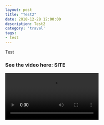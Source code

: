 ```yaml
---
layout: post
title: "Test2"
date: 2018-12-28 12:00:00
description: Test2
category: 'travel'
tags:
- test
---
```


Test

### See the video here: SITE

<video controls>
	  <source src="https://www.flickr.com/photos/162779846@N06/46398743412/play/site/18e6c96149/" type="video/mp4" size="1080">
	  <!-- Fallback for browsers that don't support the <video> element -->
	  HTML5 Video not available in your browser
</video>
